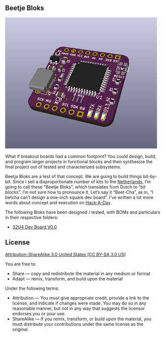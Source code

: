 Beetje Bloks
----------------

![32U4](images/project.png) 

What if breakout boards had a common footprint? You could design, build, and program larger projects in functional blocks and then synthesize the final project out of tested and characterized subsystems. 

Beetja Bloks are a test of that concept. We are going to build things bit-by-bit. Since I sell a disproportionate number of kits to the [Netherlands](http://www.makersbox.us/2017/11/500-tindie-orders.html), I’m going to call these "Beetje Bloks", which translates from Dutch to “bit blocks”.  I’m not sure how to pronounce it.  Let’s say it “Beet-Cha”, as in, “I betcha can’t design a one-inch square dev board”.  I've written a lot more words about concept and execution on [Hack-A-Day](https://hackaday.io/project/160638-beetja-bloks).

The following Bloks have been designed / tested, with BOMs and particulars in their respective folders:

- [32U4 Dev Board V0.0](design_files_32U4)

License
----------------
[Attribution-ShareAlike 3.0 United States (CC BY-SA 3.0 US)](https://creativecommons.org/licenses/by-sa/3.0/us/)

You are free to:

- Share — copy and redistribute the material in any medium or format
- Adapt — remix, transform, and build upon the material

Under the following terms:

- Attribution — You must give appropriate credit, provide a link to the license, and indicate if changes were made. You may do so in any reasonable manner, but not in any way that suggests the licensor endorses you or your use.
- ShareAlike — If you remix, transform, or build upon the material, you must distribute your contributions under the same license as the original.
